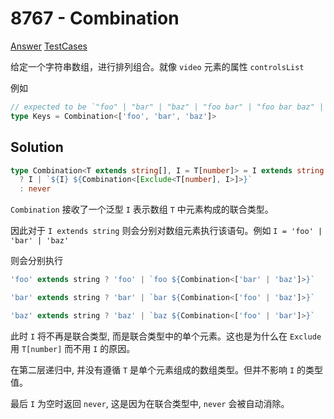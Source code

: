 # 8767 - Combination

[Answer](https://github.com/lybenson/ts-checker/blob/master/src/8767-medium-combination/template.ts) [TestCases](https://github.com/lybenson/ts-checker/blob/master/src/8767-medium-combination/test-cases.ts)

给定一个字符串数组，进行排列组合。就像 `video` 元素的属性 `controlsList`

例如

```ts
// expected to be `"foo" | "bar" | "baz" | "foo bar" | "foo bar baz" | "foo baz" | "foo baz bar" | "bar foo" | "bar foo baz" | "bar baz" | "bar baz foo" | "baz foo" | "baz foo bar" | "baz bar" | "baz bar foo"`
type Keys = Combination<['foo', 'bar', 'baz']>
```

## Solution

```ts
type Combination<T extends string[], I = T[number]> = I extends string
  ? I | `${I} ${Combination<[Exclude<T[number], I>]>}`
  : never
```

`Combination` 接收了一个泛型 `I` 表示数组 `T` 中元素构成的联合类型。

因此对于 `I extends string` 则会分别对数组元素执行该语句。例如 `I = 'foo' | 'bar' | 'baz'`

则会分别执行

```ts
'foo' extends string ? 'foo' | `foo ${Combination<['bar' | 'baz']>}`

'bar' extends string ? 'bar' | `bar ${Combination<['foo' | 'baz']>}`

'baz' extends string ? 'baz' | `baz ${Combination<['foo' | 'bar']>}`
```

此时 `I` 将不再是联合类型, 而是联合类型中的单个元素。这也是为什么在 `Exclude` 用 `T[number]` 而不用 `I` 的原因。

在第二层递归中, 并没有遵循 `T` 是单个元素组成的数组类型。但并不影响 `I` 的类型值。

最后 `I` 为空时返回 `never`, 这是因为在联合类型中, `never` 会被自动消除。
